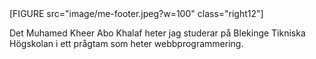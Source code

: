 
<div class= "diven">
[FIGURE src="image/me-footer.jpeg?w=100" class="right12"]
<p>Det Muhamed Kheer Abo Khalaf heter jag studerar på Blekinge Tikniska Högskolan i ett prågtam som heter webbprogrammering.</p>
</div>

